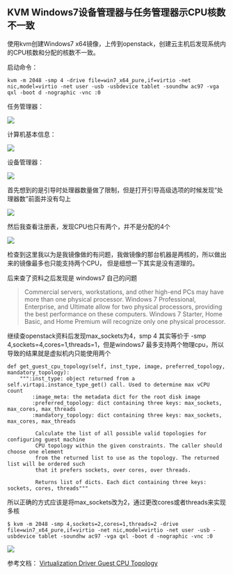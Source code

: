 ## KVM Windows7设备管理器与任务管理器示CPU核数不一致

使用kvm创建Windows7 x64镜像，上传到openstack，创建云主机后发现系统内的CPU核数和分配的核数不一致。

启动命令：

```
kvm -m 2048 -smp 4 -drive file=win7_x64_pure,if=virtio -net nic,model=virtio -net user -usb -usbdevice tablet -soundhw ac97 -vga qxl -boot d -nographic -vnc :0
```

任务管理器：

![](images/image-tm.png)

计算机基本信息：

![](images/image-si.png)

设备管理器：

![](images/image-cm.png)

首先想到的是引导时处理器数量做了限制，但是打开引导高级选项的时候发现“处理器数”前面并没有勾上

![](images/image-sc.png)

然后我查看注册表，发现CPU也只有两个，并不是分配的4个

![](images/image-reg.png)

检查到这里我以为是我镜像做的有问题，我做镜像的那台机器是两核的，所以做出来的镜像最多也只能支持两个CPU， 但是细想一下其实是没有道理的。

后来查了资料之后发现是 windows7 自己的问题

> Commercial servers, workstations, and other high-end PCs may have more than one physical processor. Windows 7 Professional, Enterprise, and Ultimate allow for two physical processors, providing the best performance on these computers. Windows 7 Starter, Home Basic, and Home Premium will recognize only one physical processor.

继续查openstack资料后发现max_sockets为4，smp 4 其实等价于 -smp 4,sockets=4,cores=1,threads=1，但是windows7 最多支持两个物理cpu，所以导致的结果就是虚拟机内只能使用两个

```
def get_guest_cpu_topology(self, inst_type, image, preferred_topology, mandatory_topology):
    """:inst_type: object returned from a self.virtapi.instance_type_get() call. Used to determine max vCPU count
        :image_meta: the metadata dict for the root disk image
        :preferred_topology: dict containing three keys: max_sockets, max_cores, max_threads
        :mandatory_topology: dict containing three keys: max_sockets, max_cores, max_threads
         
         Calculate the list of all possible valid topologies for configuring guest machine
         CPU topology within the given constraints. The caller should choose one element
         from the returned list to use as the topology. The returned list will be ordered such
         that it prefers sockets, over cores, over threads. 
         
         Returns list of dicts. Each dict containing three keys: sockets, cores, threads"""
```

所以正确的方式应该是将max_sockets改为2，通过更改cores或者threads来实现多核

```
$ kvm -m 2048 -smp 4,sockets=2,cores=1,threads=2 -drive file=win7_x64_pure,if=virtio -net nic,model=virtio -net user -usb -usbdevice tablet -soundhw ac97 -vga qxl -boot d -nographic -vnc :0
```

![](images/image-cinfo-ok.png)

参考文档： [Virtualization Driver Guest CPU Topology](https://wiki.openstack.org/wiki/VirtDriverGuestCPUTopology)